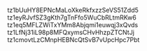 tz1bUuHY8EPNcMaLoXkeRkfxzzSeVS51Zdd5
tz1eyRJvfSZ3gKth7gTnFfo5WuCbRLtmRKw6
tz1eq5MFLZWiTxYMm8Abjqmi1euwqj3xQvds
tz1LfNj31iL98p8MFQxymsCHvHhzpZTCNtJj
tz1cmovtLzCMnpHEBNcQtSvB7vUpcHpc7Pbt
